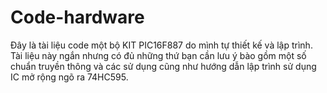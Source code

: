 # Code-hardware
Đây là  tài liệu code một bộ KIT PIC16F887 do mình tự thiết kế và lập trình.  Tài liệu này ngắn nhưng có đủ những thứ bạn cần lưu ý bào gồm một số chuẩn truyền thông và các sử dụng cũng như hướng dẫn lập trình sử dụng IC mở  rộng  ngõ ra 74HC595.
